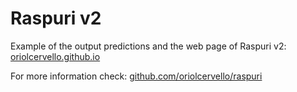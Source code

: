 # Raspuri v2

Example of the output predictions and the web page of Raspuri v2: [oriolcervello.github.io](oriolcervello.github.io)

For more information check: [github.com/oriolcervello/raspuri](https://github.com/oriolcervello/raspuri)
